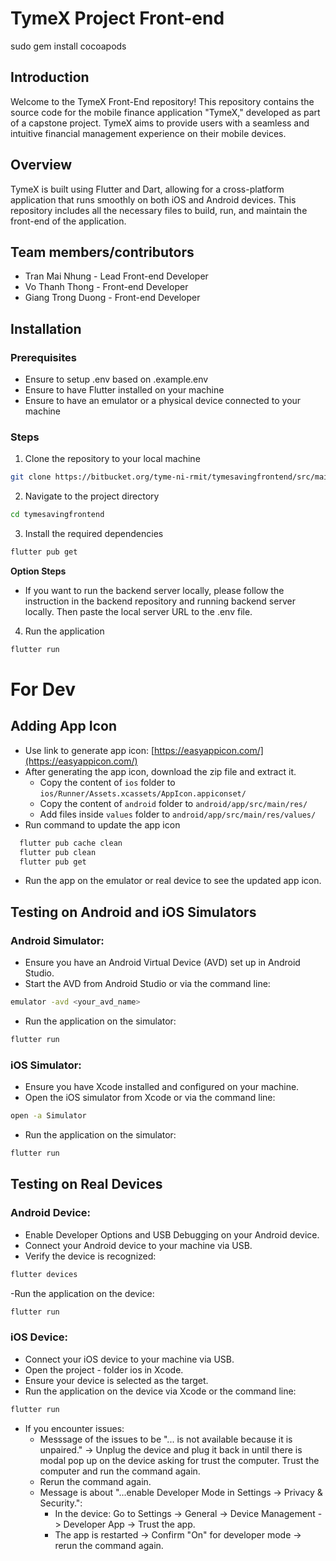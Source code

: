 # TymeX Project Front-end

sudo gem install cocoapods

## Introduction

Welcome to the TymeX Front-End repository! This repository contains the source code for the mobile finance application "TymeX," developed as part of a capstone project. TymeX aims to provide users with a seamless and intuitive financial management experience on their mobile devices.

## Overview

TymeX is built using Flutter and Dart, allowing for a cross-platform application that runs smoothly on both iOS and Android devices. This repository includes all the necessary files to build, run, and maintain the front-end of the application.

## Team members/contributors

- Tran Mai Nhung - Lead Front-end Developer
- Vo Thanh Thong - Front-end Developer
- Giang Trong Duong - Front-end Developer

## Installation

### Prerequisites

- Ensure to setup .env based on .example.env
- Ensure to have Flutter installed on your machine
- Ensure to have an emulator or a physical device connected to your machine

### Steps

1. Clone the repository to your local machine

```bash
git clone https://bitbucket.org/tyme-ni-rmit/tymesavingfrontend/src/main/
```

2. Navigate to the project directory

```bash
cd tymesavingfrontend
```

3. Install the required dependencies

```bash
flutter pub get
```

**Option Steps**

- If you want to run the backend server locally, please follow the instruction in the backend repository and running backend server locally. Then paste the local server URL to the .env file.

4. Run the application

```bash
flutter run
```

# For Dev

## Adding App Icon
- Use link to generate app icon: [https://easyappicon.com/](https://easyappicon.com/)
- After generating the app icon, download the zip file and extract it.
  - Copy the content of `ios` folder to `ios/Runner/Assets.xcassets/AppIcon.appiconset/`
  - Copy the content of `android` folder to `android/app/src/main/res/`
  - Add files inside `values` folder to `android/app/src/main/res/values/`
- Run command to update the app icon
```bash
  flutter pub cache clean
  flutter pub clean
  flutter pub get
```
- Run the app on the emulator or real device to see the updated app icon.

## Testing on Android and iOS Simulators

### Android Simulator:

- Ensure you have an Android Virtual Device (AVD) set up in Android Studio.
- Start the AVD from Android Studio or via the command line:

```bash
emulator -avd <your_avd_name>
```

- Run the application on the simulator:

```bash
flutter run
```

### iOS Simulator:

- Ensure you have Xcode installed and configured on your machine.
- Open the iOS simulator from Xcode or via the command line:

```bash
open -a Simulator
```

- Run the application on the simulator:

```bash
flutter run
```

## Testing on Real Devices

### Android Device:

- Enable Developer Options and USB Debugging on your Android device.
- Connect your Android device to your machine via USB.
- Verify the device is recognized:

```bash
flutter devices
```

-Run the application on the device:

```bash
flutter run
```

### iOS Device:

- Connect your iOS device to your machine via USB.
- Open the project - folder ios in Xcode.
- Ensure your device is selected as the target.
- Run the application on the device via Xcode or the command line:

```bash
flutter run
```
- If you encounter issues:
  - Messsage of the issues to be "... is not available because it is unpaired." -> Unplug the device and plug it back in until there is modal pop up on the device asking for trust the computer. Trust the computer and run the command again.
  - Rerun the command again.
  - Message is about "...enable Developer Mode in Settings → Privacy & Security.":
    - In the device: Go to Settings -> General -> Device Management -> Developer App -> Trust the app.
    - The app is restarted -> Confirm "On" for developer mode -> rerun the command again.
